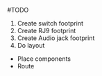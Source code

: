 #TODO
1. Create switch footprint
2. Create RJ9 footprint
3. Create Audio jack footprint
4. Do layout
  * Place components
  * Route
